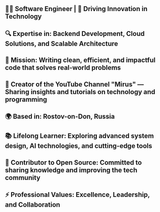 ## 👨‍💻 Software Engineer | 🚀 Driving Innovation in Technology
## 🔍 Expertise in: Backend Development, Cloud Solutions, and Scalable Architecture
## 🎯 Mission: Writing clean, efficient, and impactful code that solves real-world problems
## 🎥 Creator of the YouTube Channel "Mirus" — Sharing insights and tutorials on technology and programming
## 🌍 Based in: Rostov-on-Don, Russia
## 📚 Lifelong Learner: Exploring advanced system design, AI technologies, and cutting-edge tools
## 🌟 Contributor to Open Source: Committed to sharing knowledge and improving the tech community
## ⚡ Professional Values: Excellence, Leadership, and Collaboration
